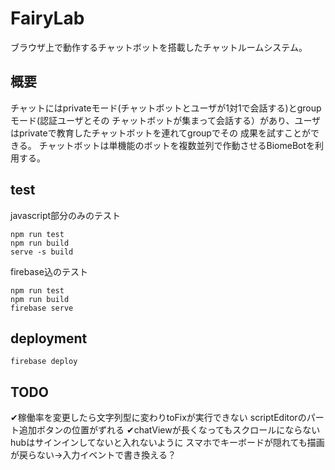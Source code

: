FairyLab
====

ブラウザ上で動作するチャットボットを搭載したチャットルームシステム。

## 概要

チャットにはprivateモード(チャットボットとユーザが1対1で会話する)とgroupモード(認証ユーザとその
チャットボットが集まって会話する）があり、ユーザはprivateで教育したチャットボットを連れてgroupでその
成果を試すことができる。
チャットボットは単機能のボットを複数並列で作動させるBiomeBotを利用する。

## test

javascript部分のみのテスト
```
npm run test
npm run build
serve -s build
```

firebase込のテスト
```
npm run test
npm run build
firebase serve
```

## deployment

```
firebase deploy
```

## TODO

✔稼働率を変更したら文字列型に変わりtoFixが実行できない
scriptEditorのパート追加ボタンの位置がずれる
✔chatViewが長くなってもスクロールにならない
hubはサインインしてないと入れないように
スマホでキーボードが隠れても描画が戻らない→入力イベントで書き換える？
